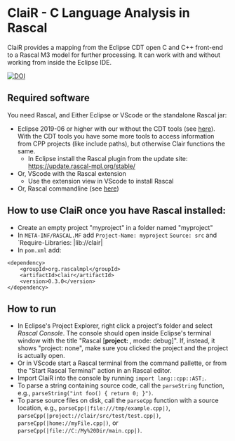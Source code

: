 # ClaiR - C Language Analysis in Rascal

ClaiR provides a mapping from the Eclipse CDT open C and C++ front-end to a Rascal M3 model for further processing.
It can work with and without working from inside the Eclipse IDE.

[![DOI](https://zenodo.org/badge/DOI/10.5281/zenodo.891122.svg)](https://doi.org/10.5281/zenodo.891122)

## Required software

You need Rascal, and Either Eclipse or VScode or the standalone Rascal jar:
* Eclipse 2019-06 or higher with our without the CDT tools  (see [here](https://www.eclipse.org/downloads/packages/release/2019-06/r/eclipse-ide-cc-developers)). With the CDT tools you have some more tools to access information from CPP projects (like include paths), but otherwise Clair functions the same.
   * In Eclipse install the Rascal plugin from the update site: <https://update.rascal-mpl.org/stable/>
* Or, VScode with the Rascal extension 
   * Use the extension view in VScode to install Rascal
* Or, Rascal commandline (see [here](https://www.rascal-mpl.org/start/))

## How to use ClaiR once you have Rascal installed:

* Create an empty project "myproject" in a folder named "myproject"
* In `META-INF/RASCAL.MF` add `Project-Name: myproject` `Source: src` and `Require-Libraries: |lib://clair|
* In `pom.xml` add:
```
<dependency>
    <groupId>org.rascalmpl</groupId>
    <artifactId>clair</artifactId>
    <version>0.3.0</version>
</dependency>
```

## How to run
* In Eclipse's Project Explorer, right click a project's folder and select *Rascal Console*. The console should open inside Eclipse's terminal window with the title "Rascal [**project: <Project Name>**, mode: debug]". If, instead, it shows "project: none", make sure you clicked the project and the project is actually open.
* Or in VScode start a Rascal terminal from the command pallette, or from the "Start Rascal Terminal" action in an Rascal editor.
* Import ClaiR into the console by running `import lang::cpp::AST;`.
* To parse a string containing source code, call the `parseString` function, e.g., `parseString("int foo() { return 0; }")`.
* To parse source files on disk, call the `parseCpp` function with a source location, e.g., `parseCpp(|file:///tmp/example.cpp|)`, `parseCpp(|project://clair/src/test/test.cpp|)`, `parseCpp(|home://myFile.cpp|)`, or `parseCpp(|file://C:/My%20Dir/main.cpp|)`.

